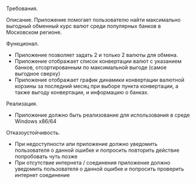 Требования.

 Описание.
 Приложение помогает пользователю найти максимально выгодный обменный курс валют среди популярных банков в Московском регионе.
 
 Функционал.
 
 * Приложение позволяет задать 2 и только 2 валюты для обмена.
 * Приложение отображает список конвертации валют с указанием банков, отсортированным по максимальной выгоде (самое выгодное сверху)
 * Приложение отображает график динамики конвертации валютной корзины за последний месяц при выборе пункта конвертации, а также выгоду конвертации, и информацию о банках.
 
 Реализация.
 
  * Приложение должно быть реализование для использования в среде Windows x86/64
  
 Отказоустойчивость.
 
  * При недоступности апи приложение должно уведомить пользователя о данной ошибке и попросить повторить действие попробовать чуть позже
  * При отсутствие интернета / соединения приложение должно уведомить пользователя о данной ошибке и попросить проверить интернет соединение
